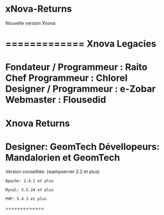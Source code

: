 xNova-Returns
=============

Nouvelle version Xnova

=============
Xnova Legacies
=============
   Fondateur / Programmeur : Raito
    Chef Programmeur : Chlorel
    Designer / Programmeur : e-Zobar
    Webmaster : Flousedid
=============
Xnova Returns
=============
  Designer: GeomTech
  Dévellopeurs: Mandalorien et GeomTech
=============

Version conseillée: (wampserver 2.2 et plus)

    Apache: 2.4.2 et plus

    Mysql: 5.5.24 et plus

    PHP: 5.4.3 et plus

=============
